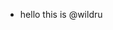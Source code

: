- hello this is @wildru

<!---
wildru/wildru is a ✨ special ✨ repository because its `README.md` (this file) appears on your GitHub profile.
You can click the Preview link to take a look at your changes.
--->

